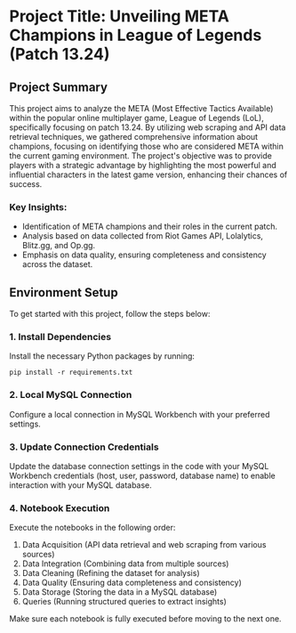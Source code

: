 # Project Title: Unveiling META Champions in League of Legends (Patch 13.24)

## Project Summary
This project aims to analyze the META (Most Effective Tactics Available) within the popular online multiplayer game, League of Legends (LoL), specifically focusing on patch 13.24. By utilizing web scraping and API data retrieval techniques, we gathered comprehensive information about champions, focusing on identifying those who are considered META within the current gaming environment. The project's objective was to provide players with a strategic advantage by highlighting the most powerful and influential characters in the latest game version, enhancing their chances of success.

### Key Insights:
- Identification of META champions and their roles in the current patch.
- Analysis based on data collected from Riot Games API, Lolalytics, Blitz.gg, and Op.gg.
- Emphasis on data quality, ensuring completeness and consistency across the dataset.

## Environment Setup
To get started with this project, follow the steps below:

### 1. Install Dependencies
Install the necessary Python packages by running:
```
pip install -r requirements.txt
```

### 2. Local MySQL Connection
Configure a local connection in MySQL Workbench with your preferred settings.

### 3. Update Connection Credentials
Update the database connection settings in the code with your MySQL Workbench credentials (host, user, password, database name) to enable interaction with your MySQL database.

### 4. Notebook Execution
Execute the notebooks in the following order:
1. Data Acquisition (API data retrieval and web scraping from various sources)
2. Data Integration (Combining data from multiple sources)
3. Data Cleaning (Refining the dataset for analysis)
4. Data Quality (Ensuring data completeness and consistency)
5. Data Storage (Storing the data in a MySQL database)
6. Queries (Running structured queries to extract insights)

Make sure each notebook is fully executed before moving to the next one.
